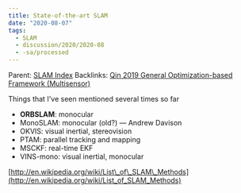 ```yaml
---
title: State-of-the-art SLAM
date: "2020-08-07"
tags:
  - SLAM
  - discussion/2020/2020-08
  - -sa/processed
---
```


Parent: [SLAM Index](SLAM/slam_index.md)
Backlinks: [Qin 2019 General Optimization-based Framework (Multisensor)](qin-2019-general-optimization-based-framework-(multisensor).md)

Things that I've seen mentioned several times so far

*   **ORBSLAM**: monocular
*   MonoSLAM: monocular (old?) — Andrew Davison
*   OKVIS: visual inertial, stereovision
*   PTAM: parallel tracking and mapping
*   MSCKF: real-time EKF
*   VINS-mono: visual inertial, monocular

[http://en.wikipedia.org/wiki/List\_of\_SLAM\_Methods](http://en.wikipedia.org/wiki/List_of_SLAM_Methods)

